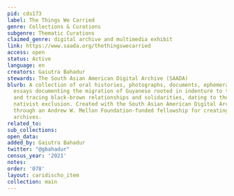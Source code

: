 ```yaml
---
pid: cds173
label: The Things We Carried
genre: Collections & Curations
subgenre: Thematic Curations
claimed_genre: digital archive and multimedia exhibit
link: https://www.saada.org/thethingswecarried
access: open
status: Active
language: en
creators: Gaiutra Bahadur
stewards: The South Asian American Digital Archive (SAADA)
blurb: A collection of oral histories, photographs, documents, ephemera, poetry, and
  essays documenting the migration of Guyanese rooted in indenture to the United States
  and tracing black-brown relationships and solidarities, dating to the era of American
  nativist exclusion. Created with the South Asian American Digital Archive (SAADA),
  through an Andrew W. Mellon Foundation-funded fellowship for creating community-based
  archives.
related_to:
sub_collections:
open_data:
added_by: Gaiutra Bahadur
twitter: "@gbahadur"
census_year: '2021'
notes:
order: '078'
layout: caridischo_item
collection: main
---
```


